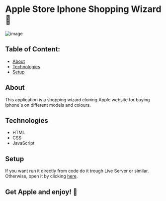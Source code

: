 # Apple Store Iphone Shopping Wizard 📱



![image](https://github.com/ali-hourag/iphone-shopping-wizard/assets/129792624/f5729e81-5ba1-4992-b497-783f0130ae04)






## Table of Content:

- [About](#about)
- [Technologies](#technologies)
- [Setup](#setup)

## About

This application is a shopping wizard cloning Apple website for buying Iphone´s on different models and colours.


## Technologies
- HTML
- CSS
- JavaScript


## Setup
If you want run it directly from code do it trough Live Server or similar.
Otherwise, open it by clicking <a href="https://iphone-shopping-wizard.vercel.app/">here<a/>.

## Get Apple and enjoy! 📱
